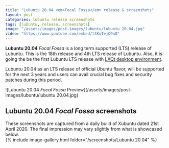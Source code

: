 ```yaml
---
title: "Lubuntu 20.04 <em>Focal Fossa</em> release & screenshots"
layout: post
categories: lubuntu release screenshots
tags: [lubuntu, release, screenshots]
image: "/assets/images/post-images/lubuntu/lubuntu 20.04.jpg"
video: "https://www.youtube.com/embed/tSKqTejO9n0"
---
```


**Lubuntu 20.04** *Focal Fossa* is a long term supported (LTS) release of Lubuntu. This is the 18th release and 4th LTS release of Lubuntu. Also, it is going the be the first Lubuntu LTS release with [LXQt desktop environment](/desktop/lxqt).

Lubuntu 20.04 as an LTS release of official Ubuntu flavor, will be supported for the next 3 years and users can avail crucial bug fixes and security patches during this period.

![Lubuntu 20.04 *Focal Fossa* Preview](/assets/images/post-images/lubuntu/lubuntu 20.04.jpg)


## Lubuntu 20.04 <em>Focal Fossa</em> screenshots
<div class="alert alert-info">These screenshots are captured from a daily build of Xubuntu dated 21st April 2020. The final impression may vary slightly from what is showcased below.</div>
{% include image-gallery.html folder="/screenshots/Lubuntu 20.04" %}



